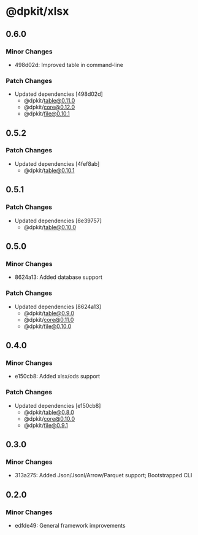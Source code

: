 # @dpkit/xlsx

## 0.6.0

### Minor Changes

- 498d02d: Improved table in command-line

### Patch Changes

- Updated dependencies [498d02d]
  - @dpkit/table@0.11.0
  - @dpkit/core@0.12.0
  - @dpkit/file@0.10.1

## 0.5.2

### Patch Changes

- Updated dependencies [4fef8ab]
  - @dpkit/table@0.10.1

## 0.5.1

### Patch Changes

- Updated dependencies [6e39757]
  - @dpkit/table@0.10.0

## 0.5.0

### Minor Changes

- 8624a13: Added database support

### Patch Changes

- Updated dependencies [8624a13]
  - @dpkit/table@0.9.0
  - @dpkit/core@0.11.0
  - @dpkit/file@0.10.0

## 0.4.0

### Minor Changes

- e150cb8: Added xlsx/ods support

### Patch Changes

- Updated dependencies [e150cb8]
  - @dpkit/table@0.8.0
  - @dpkit/core@0.10.0
  - @dpkit/file@0.9.1

## 0.3.0

### Minor Changes

- 313a275: Added Json/Jsonl/Arrow/Parquet support; Bootstrapped CLI

## 0.2.0

### Minor Changes

- edfde49: General framework improvements
